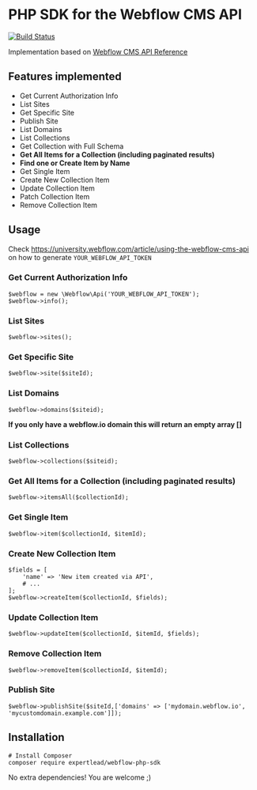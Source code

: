 # PHP SDK for the Webflow CMS API

[![Build Status](https://travis-ci.com/expertlead/webflow-php-sdk.svg?branch=master)](https://travis-ci.com/expertlead/webflow-php-sdk)

Implementation based on [Webflow CMS API Reference](https://developers.webflow.com/#cms-api-reference)

## Features implemented
- Get Current Authorization Info
- List Sites
- Get Specific Site
- Publish Site
- List Domains
- List Collections
- Get Collection with Full Schema
- **Get All Items for a Collection (including paginated results)**
- **Find one or Create Item by Name**
- Get Single Item
- Create New Collection Item
- Update Collection Item
- Patch Collection Item
- Remove Collection Item

## Usage

Check https://university.webflow.com/article/using-the-webflow-cms-api on how to generate `YOUR_WEBFLOW_API_TOKEN`

### Get Current Authorization Info
```
$webflow = new \Webflow\Api('YOUR_WEBFLOW_API_TOKEN');
$webflow->info();
```

### List Sites
```
$webflow->sites();
```

### Get Specific Site
```
$webflow->site($siteId);
```

### List Domains
```
$webflow->domains($siteid);
```
__If you only have a webflow.io domain this will return an empty array []__


### List Collections
```
$webflow->collections($siteid);
```

### Get All Items for a Collection (including paginated results)
```
$webflow->itemsAll($collectionId);
```
### Get Single Item
```
$webflow->item($collectionId, $itemId);
```

### Create New Collection Item
```
$fields = [
    'name' => 'New item created via API',
    # ...
];
$webflow->createItem($collectionId, $fields);
```

### Update Collection Item
```
$webflow->updateItem($collectionId, $itemId, $fields);
```

### Remove Collection Item
```
$webflow->removeItem($collectionId, $itemId);
```

### Publish Site
```
$webflow->publishSite($siteId,['domains' => ['mydomain.webflow.io', 'mycustomdomain.example.com']]);
```



## Installation

```
# Install Composer
composer require expertlead/webflow-php-sdk
```
No extra dependencies! You are welcome ;)
